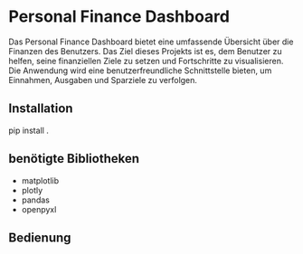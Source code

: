 
# Personal Finance Dashboard

Das Personal Finance Dashboard bietet eine umfassende Übersicht über die Finanzen des Benutzers.
Das Ziel dieses Projekts ist es, dem Benutzer zu helfen, seine finanziellen Ziele zu setzen und Fortschritte zu visualisieren.
Die Anwendung wird eine benutzerfreundliche Schnittstelle bieten, um Einnahmen, Ausgaben und Sparziele zu verfolgen.

## Installation
pip install .

## benötigte Bibliotheken
- matplotlib
- plotly
- pandas
- openpyxl

## Bedienung

